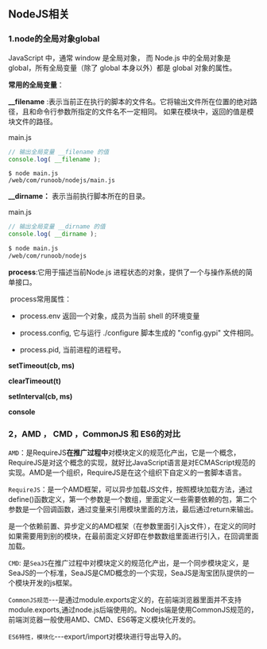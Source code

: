 ## NodeJS相关

### 1.node的全局对象global

 JavaScript 中，通常 window 是全局对象， 而 Node.js 中的全局对象是 global，所有全局变量（除了 global 本身以外）都是 global 对象的属性。

**常用的全局变量**：

**__filename**  :表示当前正在执行的脚本的文件名。它将输出文件所在位置的绝对路径，且和命令行参数所指定的文件名不一定相同。 如果在模块中，返回的值是模块文件的路径。

main.js

```js
// 输出全局变量 __filename 的值
console.log( __filename );
```

```shell
$ node main.js
/web/com/runoob/nodejs/main.js
```

**__dirname：** 表示当前执行脚本所在的目录。

main.js

```js
// 输出全局变量 __dirname 的值
console.log( __dirname );
```

```sh
$ node main.js
/web/com/runoob/nodejs
```

**process**:它用于描述当前Node.js 进程状态的对象，提供了一个与操作系统的简单接口。

​			process常用属性：

- process.env   返回一个对象，成员为当前 shell 的环境变量

- process.config,  它与运行 ./configure 脚本生成的 "config.gypi" 文件相同。
- process.pid, 当前进程的进程号。

**setTimeout(cb, ms)**

**clearTimeout(t)**

**setInterval(cb, ms)**

**console**



### 2，AMD ， CMD ，CommonJS 和 ES6的对比

`AMD`：是RequireJS**在推广过程中**对模块定义的规范化产出，它是一个概念，RequireJS是对这个概念的实现，就好比JavaScript语言是对ECMAScript规范的实现。AMD是一个组织，RequireJS是在这个组织下自定义的一套脚本语言。

`RequireJS`：是一个AMD框架，可以异步加载JS文件，按照模块加载方法，通过define()函数定义，第一个参数是一个数组，里面定义一些需要依赖的包，第二个参数是一个回调函数，通过变量来引用模块里面的方法，最后通过return来输出。

是一个依赖前置、异步定义的AMD框架（在参数里面引入js文件），在定义的同时如果需要用到别的模块，在最前面定义好即在参数数组里面进行引入，在回调里面加载。

`CMD`:   是`SeaJS`在推广过程中对模块定义的规范化产出，是一个同步模块定义，是SeaJS的一个标准，SeaJS是CMD概念的一个实现，SeaJS是淘宝团队提供的一个模块开发的js框架。

`CommonJS规范`---是通过module.exports定义的，在前端浏览器里面并不支持module.exports,通过node.js后端使用的。Nodejs端是使用CommonJS规范的，前端浏览器一般使用AMD、CMD、ES6等定义模块化开发的。

`ES6特性，模块化`---export/import对模块进行导出导入的。



